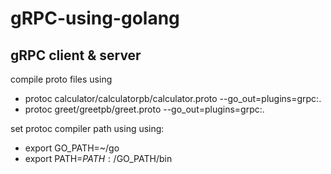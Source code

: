 # gRPC-using-golang
## gRPC  client &amp; server

compile proto files using
* protoc calculator/calculatorpb/calculator.proto --go_out=plugins=grpc:.
* protoc greet/greetpb/greet.proto --go_out=plugins=grpc:.



set protoc compiler path using using:
* export GO_PATH=~/go
* export PATH=$PATH:/$GO_PATH/bin
